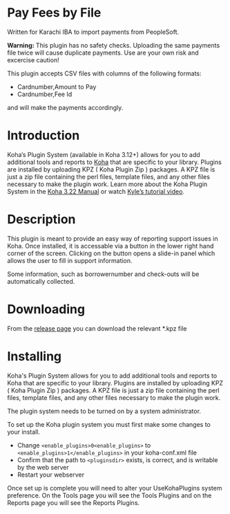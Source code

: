 # Pay Fees by File

Written for Karachi IBA to import payments from PeopleSoft.

**Warning:** This plugin has no safety checks. Uploading the same payments file twice will cause duplicate payments. Use are your own risk and excercise caution!

This plugin accepts CSV files with columns of the following formats:

* Cardnumber,Amount to Pay
* Cardnumber,Fee Id

and will make the payments accordingly.

# Introduction

Koha’s Plugin System (available in Koha 3.12+) allows for you to add additional tools and reports to [Koha](http://koha-community.org) that are specific to your library. Plugins are installed by uploading KPZ ( Koha Plugin Zip ) packages. A KPZ file is just a zip file containing the perl files, template files, and any other files necessary to make the plugin work. Learn more about the Koha Plugin System in the [Koha 3.22 Manual](http://manual.koha-community.org/3.22/en/pluginsystem.html) or watch [Kyle’s tutorial video](http://bywatersolutions.com/2013/01/23/koha-plugin-system-coming-soon/).

# Description

This plugin is meant to provide an easy way of reporting support issues in Koha. Once installed, it is accessable via a button in the lower right hand corner of the screen. Clicking on the button opens a slide-in panel which allows the user to fill in support information.

Some information, such as borrowernumber and check-outs will be automatically collected.

# Downloading

From the [release page](https://github.com/bywatersolutions/koha-plugin-pay-fees-by-file/releases) you can download the relevant *.kpz file

# Installing

Koha's Plugin System allows for you to add additional tools and reports to Koha that are specific to your library. Plugins are installed by uploading KPZ ( Koha Plugin Zip ) packages. A KPZ file is just a zip file containing the perl files, template files, and any other files necessary to make the plugin work.

The plugin system needs to be turned on by a system administrator.

To set up the Koha plugin system you must first make some changes to your install.

* Change `<enable_plugins>0<enable_plugins>` to `<enable_plugins>1</enable_plugins>` in your koha-conf.xml file
* Confirm that the path to `<pluginsdir>` exists, is correct, and is writable by the web server
* Restart your webserver

Once set up is complete you will need to alter your UseKohaPlugins system preference. On the Tools page you will see the Tools Plugins and on the Reports page you will see the Reports Plugins.
